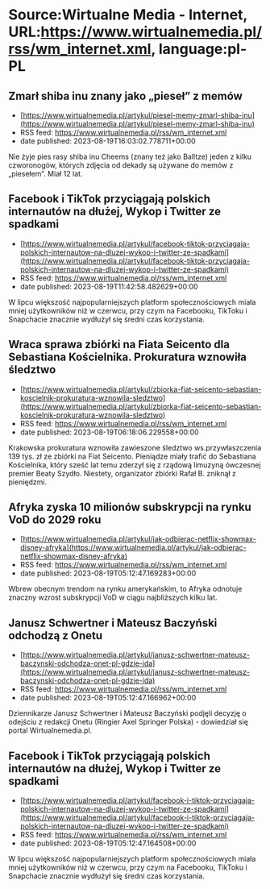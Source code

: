 # Source:Wirtualne Media - Internet, URL:https://www.wirtualnemedia.pl/rss/wm_internet.xml, language:pl-PL

## Zmarł shiba inu znany jako „pieseł” z memów
 - [https://www.wirtualnemedia.pl/artykul/piesel-memy-zmarl-shiba-inu](https://www.wirtualnemedia.pl/artykul/piesel-memy-zmarl-shiba-inu)
 - RSS feed: https://www.wirtualnemedia.pl/rss/wm_internet.xml
 - date published: 2023-08-19T16:03:02.778711+00:00

Nie żyje pies rasy shiba inu Cheems (znany też jako Balltze) jeden z kilku czworonogów, których zdjęcia od dekady są używane do memów z „piesełem”. Miał 12 lat.

## Facebook i TikTok przyciągają polskich internautów na dłużej, Wykop i Twitter ze spadkami
 - [https://www.wirtualnemedia.pl/artykul/facebook-tiktok-przyciagaja-polskich-internautow-na-dluzej-wykop-i-twitter-ze-spadkami](https://www.wirtualnemedia.pl/artykul/facebook-tiktok-przyciagaja-polskich-internautow-na-dluzej-wykop-i-twitter-ze-spadkami)
 - RSS feed: https://www.wirtualnemedia.pl/rss/wm_internet.xml
 - date published: 2023-08-19T11:42:58.482629+00:00

W lipcu większość najpopularniejszych platform społecznościowych miała mniej użytkowników niż w czerwcu, przy czym na Facebooku, TikToku i Snapchacie znacznie wydłużył się średni czas korzystania.

## Wraca sprawa zbiórki na Fiata Seicento dla Sebastiana Kościelnika. Prokuratura wznowiła śledztwo
 - [https://www.wirtualnemedia.pl/artykul/zbiorka-fiat-seicento-sebastian-koscielnik-prokuratura-wznowila-sledztwo](https://www.wirtualnemedia.pl/artykul/zbiorka-fiat-seicento-sebastian-koscielnik-prokuratura-wznowila-sledztwo)
 - RSS feed: https://www.wirtualnemedia.pl/rss/wm_internet.xml
 - date published: 2023-08-19T06:18:06.229558+00:00

Krakowska prokuratura wznowiła zawieszone śledztwo ws.przywłaszczenia 139 tys. zł ze zbiórki na Fiat Seicento. Pieniądze miały trafić do Sebastiana Kościelnika, który sześć lat temu zderzył się z rządową limuzyną ówczesnej premier Beaty Szydło. Niestety, organizator zbiórki Rafał B. zniknął z pieniędzmi.

## Afryka zyska 10 milionów subskrypcji na rynku VoD do 2029 roku
 - [https://www.wirtualnemedia.pl/artykul/jak-odbierac-netflix-showmax-disney-afryka](https://www.wirtualnemedia.pl/artykul/jak-odbierac-netflix-showmax-disney-afryka)
 - RSS feed: https://www.wirtualnemedia.pl/rss/wm_internet.xml
 - date published: 2023-08-19T05:12:47.169283+00:00

Wbrew obecnym trendom na rynku amerykańskim, to Afryka odnotuje znaczny wzrost subskrypcji VoD w ciągu najbliższych kilku lat.

## Janusz Schwertner i Mateusz Baczyński odchodzą z Onetu
 - [https://www.wirtualnemedia.pl/artykul/janusz-schwertner-mateusz-baczynski-odchodza-onet-pl-gdzie-ida](https://www.wirtualnemedia.pl/artykul/janusz-schwertner-mateusz-baczynski-odchodza-onet-pl-gdzie-ida)
 - RSS feed: https://www.wirtualnemedia.pl/rss/wm_internet.xml
 - date published: 2023-08-19T05:12:47.166962+00:00

Dziennikarze Janusz Schwertner i Mateusz Baczyński podjęli decyzję o odejściu z redakcji Onetu (Ringier Axel Springer Polska) - dowiedział się portal Wirtualnemedia.pl.

## Facebook i TikTok przyciągają polskich internautów na dłużej, Wykop i Twitter ze spadkami
 - [https://www.wirtualnemedia.pl/artykul/facebook-i-tiktok-przyciagaja-polskich-internautow-na-dluzej-wykop-i-twitter-ze-spadkami](https://www.wirtualnemedia.pl/artykul/facebook-i-tiktok-przyciagaja-polskich-internautow-na-dluzej-wykop-i-twitter-ze-spadkami)
 - RSS feed: https://www.wirtualnemedia.pl/rss/wm_internet.xml
 - date published: 2023-08-19T05:12:47.164508+00:00

W lipcu większość najpopularniejszych platform społecznościowych miała mniej użytkowników niż w czerwcu, przy czym na Facebooku, TikToku i Snapchacie znacznie wydłużył się średni czas korzystania.


